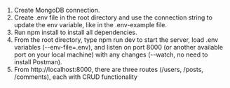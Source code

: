 1. Create MongoDB connection.
2. Create .env file in the root directory and use the connection string to update the env variable, like in the .env-example file.
3. Run npm install to install all dependencies.
4. From the root directory, type npm run dev to start the server, load .env variables (--env-file=.env), and listen on port 8000 (or another available port on your local machine) with any changes (--watch, no need to install Postman).
5. From http://localhost:8000, there are three routes (/users, /posts, /comments), each with CRUD functionality
